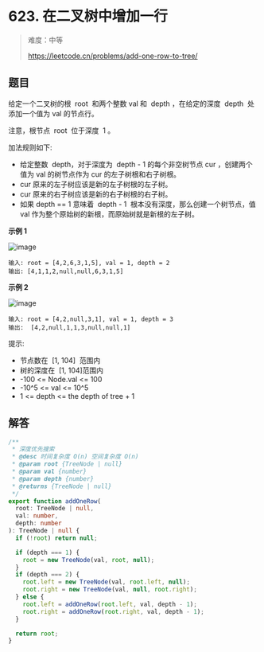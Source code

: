 # 623. 在二叉树中增加一行

> 难度：中等
>
> https://leetcode.cn/problems/add-one-row-to-tree/

## 题目

给定一个二叉树的根  root  和两个整数 val 和  depth ，在给定的深度  depth  处添加一个值为 val 的节点行。

注意，根节点  root  位于深度  1 。

加法规则如下:

- 给定整数  depth，对于深度为  depth - 1 的每个非空树节点 cur ，创建两个值为 val 的树节点作为 cur 的左子树根和右子树根。
- cur 原来的左子树应该是新的左子树根的左子树。
- cur 原来的右子树应该是新的右子树根的右子树。
- 如果 depth == 1 意味着  depth - 1  根本没有深度，那么创建一个树节点，值 val 作为整个原始树的新根，而原始树就是新根的左子树。

**示例 1**

![image](https://user-images.githubusercontent.com/25545052/183090240-ef4ccf05-9601-4c69-8436-b2555138500d.png)

```
输入: root = [4,2,6,3,1,5], val = 1, depth = 2
输出: [4,1,1,2,null,null,6,3,1,5]
```

**示例 2**

![image](https://user-images.githubusercontent.com/25545052/183090328-92726980-ebb9-409f-a503-fbc76dbcf581.png)

```
输入: root = [4,2,null,3,1], val = 1, depth = 3
输出:  [4,2,null,1,1,3,null,null,1]
```

提示:

- 节点数在  [1, 104]  范围内
- 树的深度在  [1, 104]范围内
- -100 <= Node.val <= 100
- -10^5 <= val <= 10^5
- 1 <= depth <= the depth of tree + 1

## 解答

```typescript
/**
 * 深度优先搜索
 * @desc 时间复杂度 O(n) 空间复杂度 O(n)
 * @param root {TreeNode | null}
 * @param val {number}
 * @param depth {number}
 * @returns {TreeNode | null}
 */
export function addOneRow(
  root: TreeNode | null,
  val: number,
  depth: number
): TreeNode | null {
  if (!root) return null;

  if (depth === 1) {
    root = new TreeNode(val, root, null);
  }
  if (depth === 2) {
    root.left = new TreeNode(val, root.left, null);
    root.right = new TreeNode(val, null, root.right);
  } else {
    root.left = addOneRow(root.left, val, depth - 1);
    root.right = addOneRow(root.right, val, depth - 1);
  }

  return root;
}
```
